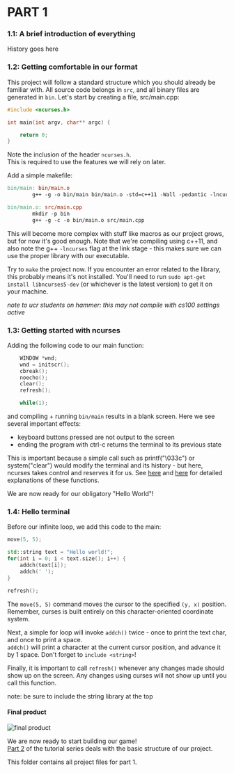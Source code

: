 # PART 1

### 1.1: A brief introduction of everything

History goes here


### 1.2: Getting comfortable in our format
This project will follow a standard structure which you should already be familiar with.
All source code belongs in ```src```, and all binary files are generated in ```bin```.
Let's start by creating a file, src/main.cpp:

```c++
#include <ncurses.h>

int main(int argv, char** argc) {

    return 0;
}
```

Note the inclusion of the header ```ncurses.h```.  
This is required to use the features we will rely on later.

Add a simple makefile:

```Makefile
bin/main: bin/main.o
        g++ -g -o bin/main bin/main.o -std=c++11 -Wall -pedantic -lncurses

bin/main.o: src/main.cpp
        mkdir -p bin
        g++ -g -c -o bin/main.o src/main.cpp
```

This will become more complex with stuff like macros as our project grows, but for now it's good enough.
Note that we're compiling using c++11, and also note the g++ ```-lncurses``` flag at the link stage - this makes sure we can use the proper library with our executable.

Try to ```make``` the project now. 
If you encounter an error related to the library, this probably means it's not installed.
You'll need to run ```sudo apt-get install libncurses5-dev``` (or whichever is the latest version) to get it on your machine.  

*note to ucr students on hammer: this may not compile with cs100 settings active*


### 1.3: Getting started with ncurses

Adding the following code to our main function:
```c++
    WINDOW *wnd;
    wnd = initscr();
    cbreak();
    noecho();
    clear();
    refresh();

    while(1);
```
and compiling + running ```bin/main``` results in a blank screen.  Here we see several important effects:
- keyboard buttons pressed are not output to the screen
- ending the program with ctrl-c returns the terminal to its previous state

This is important because a simple call such as printf("\033c") or system("clear") would modify the terminal and its history - but here, ncurses takes control and reserves it for us.
See [here](hughm.cs.ukzn.ac.za/~murrellh/os/notes/ncurses.html#init)
and [here](tldp.org/HOWTO/NCURSES-Programming-HOWTO/helloworld.html)
for detailed explanations of these functions.

We are now ready for our obligatory "Hello World"!

### 1.4: Hello terminal

Before our infinite loop, we add this code to the main:
```c++
move(5, 5);

std::string text = "Hello world!";
for(int i = 0; i < text.size(); i++) {
    addch(text[i]);
    addch(' ');
}

refresh();
```

The ```move(5, 5)``` command moves the cursor to the specified ```(y, x)``` position.
Remember, curses is built entirely on this character-oriented coordinate system.

Next, a simple for loop will invoke ```addch()``` twice - once to print the text char, and once to print a space.  
```addch()``` will print a character at the current cursor position, and advance it by 1 space.
Don't forget to ```include <string>```!

Finally, it is important to call ```refresh()``` whenever any changes made should show up on the screen.
Any changes using curses will not show up until you call this function.

note: be sure to include the string library at the top


#### Final product

![final product](.img/part1_4.gif)

We are now ready to start building our game!  
[Part 2](../part2) of the tutorial series deals with the basic structure of our project.



This folder contains all project files for part 1.
